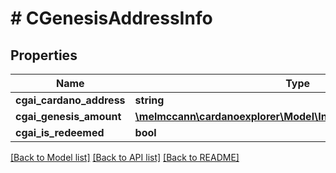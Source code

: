 # # CGenesisAddressInfo

## Properties

Name | Type | Description | Notes
------------ | ------------- | ------------- | -------------
**cgai_cardano_address** | **string** |  | 
**cgai_genesis_amount** | [**\melmccann\cardanoexplorer\Model\InlineResponse200RightCoin**](InlineResponse200RightCoin.md) |  | 
**cgai_is_redeemed** | **bool** |  | 

[[Back to Model list]](../../README.md#documentation-for-models) [[Back to API list]](../../README.md#documentation-for-api-endpoints) [[Back to README]](../../README.md)



